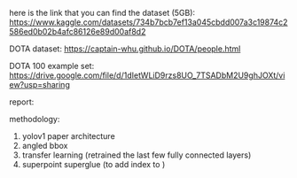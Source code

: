 here is the link that you can find the dataset (5GB):
https://www.kaggle.com/datasets/734b7bcb7ef13a045cbdd007a3c19874c2586ed0b02b4afc86126e89d00af8d2

DOTA dataset: https://captain-whu.github.io/DOTA/people.html

DOTA 100 example set: https://drive.google.com/file/d/1dIetWLiD9rzs8UO_7TSADbM2U9ghJOXt/view?usp=sharing



report:

methodology:
  1. yolov1 paper architecture 
  2. angled bbox
  3. transfer learning (retrained the last few fully connected layers)
  4. superpoint superglue (to add index to )
